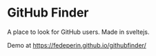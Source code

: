 # GitHub Finder
A place to look for GitHub users. Made in sveltejs.

Demo at https://fedeperin.github.io/githubfinder/